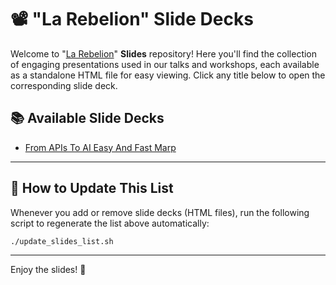 # 📽️ "La Rebelion" Slide Decks

Welcome to "[La Rebelion](https://rebelion.la)" **Slides** repository! Here you'll find the collection of engaging presentations used in our talks and workshops, each available as a standalone HTML file for easy viewing. Click any title below to open the corresponding slide deck.

## 📚 Available Slide Decks

<!-- SLIDES-LIST:START -->
- [From APIs To AI Easy And Fast Marp](From-APIs-to-AI-easy-and-fast-marp.html)
<!-- SLIDES-LIST:END -->

---

## 🔄 How to Update This List

Whenever you add or remove slide decks (HTML files), run the following script to regenerate the list above automatically:

```bash
./update_slides_list.sh
```

---

Enjoy the slides! 🚀

